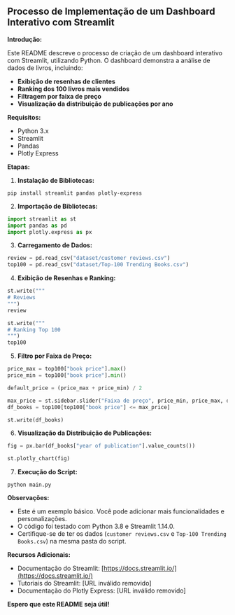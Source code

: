## Processo de Implementação de um Dashboard Interativo com Streamlit

**Introdução:**

Este README descreve o processo de criação de um dashboard interativo com Streamlit, utilizando Python. O dashboard demonstra a análise de dados de livros, incluindo:

* **Exibição de resenhas de clientes**
* **Ranking dos 100 livros mais vendidos**
* **Filtragem por faixa de preço**
* **Visualização da distribuição de publicações por ano**

**Requisitos:**

* Python 3.x
* Streamlit
* Pandas
* Plotly Express

**Etapas:**

1. **Instalação de Bibliotecas:**

```
pip install streamlit pandas plotly-express
```

2. **Importação de Bibliotecas:**

```python
import streamlit as st
import pandas as pd
import plotly.express as px
```

3. **Carregamento de Dados:**

```python
review = pd.read_csv("dataset/customer reviews.csv")
top100 = pd.read_csv("dataset/Top-100 Trending Books.csv")
```

4. **Exibição de Resenhas e Ranking:**

```python
st.write("""
# Reviews
""")
review

st.write("""
# Ranking Top 100
""")
top100
```

5. **Filtro por Faixa de Preço:**

```python
price_max = top100["book price"].max()
price_min = top100["book price"].min()

default_price = (price_max + price_min) / 2

max_price = st.sidebar.slider("Faixa de preço", price_min, price_max, default_price)
df_books = top100[top100["book price"] <= max_price]

st.write(df_books)
```

6. **Visualização da Distribuição de Publicações:**

```python
fig = px.bar(df_books["year of publication"].value_counts())

st.plotly_chart(fig)
```

7. **Execução do Script:**

```
python main.py
```

**Observações:**

* Este é um exemplo básico. Você pode adicionar mais funcionalidades e personalizações.
* O código foi testado com Python 3.8 e Streamlit 1.14.0.
* Certifique-se de ter os dados (`customer reviews.csv` e `Top-100 Trending Books.csv`) na mesma pasta do script.

**Recursos Adicionais:**

* Documentação do Streamlit: [https://docs.streamlit.io/](https://docs.streamlit.io/)
* Tutoriais do Streamlit: [URL inválido removido]
* Documentação do Plotly Express: [URL inválido removido]

**Espero que este README seja útil!**

